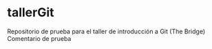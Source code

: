 # tallerGit
Repositorio de prueba para el taller de introducción a Git (The Bridge) 
Comentario de prueba 
